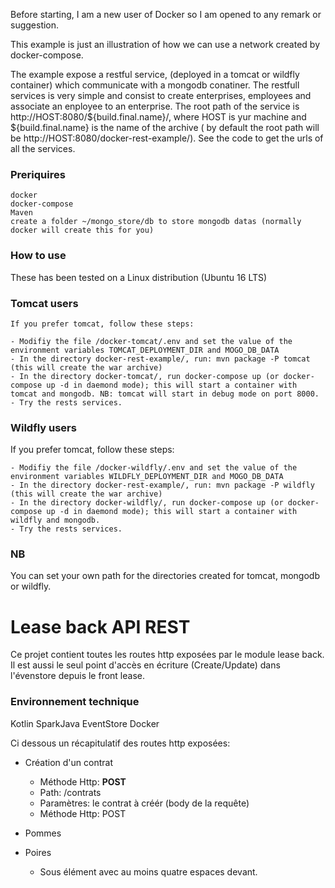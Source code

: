 Before starting, I am a new user of Docker so I am opened to any remark or suggestion.

This example is just an illustration of how we can use a network created by docker-compose. 

The example expose a restful service, (deployed in a tomcat or wildfly container) which communicate with a mongodb conatiner. The restfull services is very simple and consist to create enterprises,  employees and associate an enployee to an enterprise. The root path of the service is http://HOST:8080/${build.final.name}/, where HOST is yur machine and ${build.final.name} is the name of the archive ( by default the root path will be http://HOST:8080/docker-rest-example/). See the code to get the urls of all the services. 


### Preriquires ###

	docker
	docker-compose
	Maven
	create a folder ~/mongo_store/db to store mongodb datas (normally docker will create this for you)


### How to use ###

These has been tested on a Linux distribution (Ubuntu 16 LTS)
### Tomcat users ###
	If you prefer tomcat, follow these steps:

	- Modifiy the file /docker-tomcat/.env and set the value of the environment variables TOMCAT_DEPLOYMENT_DIR and MOGO_DB_DATA
	- In the directory docker-rest-example/, run: mvn package -P tomcat (this will create the war archive)
	- In the directory docker-tomcat/, run docker-compose up (or docker-compose up -d in daemond mode); this will start a container with tomcat and mongodb. NB: tomcat will start in debug mode on port 8000.
	- Try the rests services.

### Wildfly users ###

If you prefer tomcat, follow these steps:

	- Modifiy the file /docker-wildfly/.env and set the value of the environment variables WILDFLY_DEPLOYMENT_DIR and MOGO_DB_DATA
	- In the directory docker-rest-example/, run: mvn package -P wildfly (this will create the war archive)
	- In the directory docker-wildfly/, run docker-compose up (or docker-compose up -d in daemond mode); this will start a container with wildfly and mongodb.
	- Try the rests services.
### NB ###
You can set your own path for the directories created for tomcat, mongodb or wildfly.

Lease back API REST
====================

Ce projet contient toutes les routes http exposées par le module lease back. Il est aussi le seul point d'accès en écriture (Create/Update) dans l'évenstore depuis le front lease.

### Environnement technique ###

Kotlin
SparkJava 
EventStore
Docker


Ci dessous un récapitulatif des routes http exposées:

* Création d'un contrat

    * Méthode Http: **POST**
    * Path: /contrats
    * Paramètres: le contrat à créér (body de la requête)
    * Méthode Http: POST
* Pommes
* Poires
    * Sous élément avec au moins quatre espaces devant.

